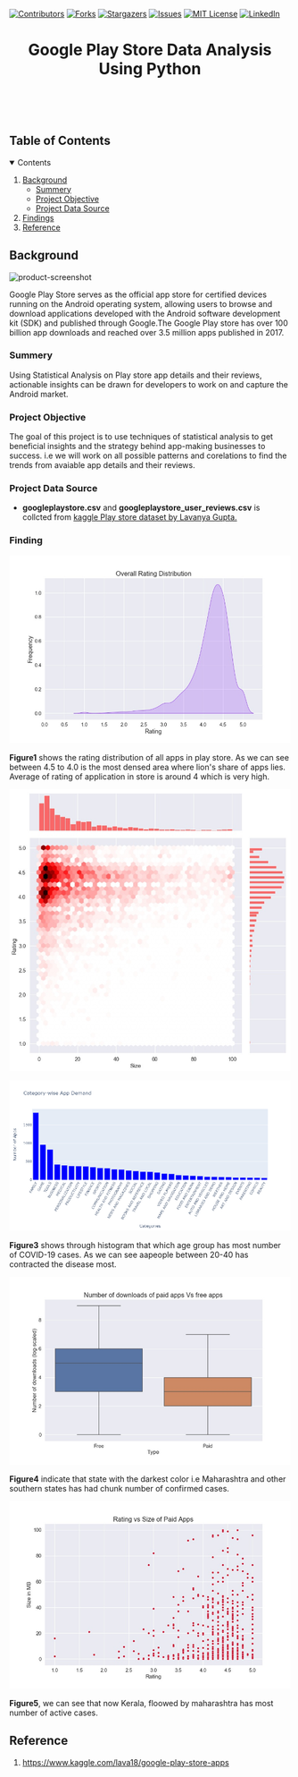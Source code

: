 [![Contributors][contributors-shield]][contributors-url]
[![Forks][forks-shield]][forks-url]
[![Stargazers][stars-shield]][stars-url]
[![Issues][issues-shield]][issues-url]
[![MIT License][license-shield]][license-url]
[![LinkedIn][linkedin-shield]][linkedin-url]

<!-- PROJECT LOGO -->
<p align="center">

  <h1 align="center">Google Play Store Data Analysis Using Python</h1>

  <p align="center">
    <br />
    <a href="https://github.com/an-chowdhury/Play-Store-Data-Analysis"></a>
    <br />
    <br />
      </p>
</p>

<!-- TABLE OF CONTENTS -->
## Table of Contents
<details open="open">
  <summary>Contents</summary>
  <ol>
    <li>
      <a href="#Background">Background</a>
      <ul>
        <li><a href="#Summery">Summery</a></li>
        <li><a href="#Project-Objective">Project Objective</a></li>
        <li><a href="#Project-Data-Source">Project Data Source</a></li>
      </ul>
    </li>
    <li>
      <a href="#Findings">Findings</a>
      <ul>
        </ul>
    </li>
    <li><a href="#Reference">Reference</a></li>
  </ol>
</details>

## Background

![product-screenshot]

Google Play Store serves as the official app store for certified devices running on the Android operating system, allowing users to browse and download applications developed with the Android software development kit (SDK) and published through Google.The Google Play store has over 100 billion app downloads and reached over 3.5 million apps published in 2017.
### Summery

Using Statistical Analysis on Play store app details and their reviews, actionable insights can be drawn for developers to work on and capture the Android market.

### Project Objective
The goal of this project is to use techniques of statistical analysis to get beneficial insights and the strategy behind app-making businesses to success. i.e we will work on all possible patterns and corelations to find the trends from avaiable app details and their reviews.
### Project Data Source
* **googleplaystore.csv** and **googleplaystore_user_reviews.csv** is collcted from [kaggle Play store dataset by Lavanya Gupta.](https://www.kaggle.com/lava18/google-play-store-apps)  

### Finding
![Figure-1]

**Figure1** shows the rating distribution of all apps in play store. As we can see between 4.5 to 4.0 is the most densed area where lion's share of apps lies. Average of rating of application in store is around 4 which is very high.

![Figure-2]

![Figure-3]

**Figure3** shows through histogram that which age group has most number of COVID-19 cases. As we can see aapeople between 20-40 has contracted the disease most.

![Figure-4]

**Figure4** indicate that state with the darkest color i.e Maharashtra and other southern states has had chunk number of confirmed cases.

![Figure-5]

**Figure5**, we can see that now  Kerala, floowed by maharashtra has most number of active cases.

## Reference

1. https://www.kaggle.com/lava18/google-play-store-apps

[contributors-shield]: https://img.shields.io/github/contributors/an-chowdhury/Play-Store-Data-Analysis?style=for-the-badge
[contributors-url]: https://github.com/an-chowdhury/Play-Store-Data-Analysis/graphs/contributors
[forks-shield]: https://img.shields.io/github/forks/an-chowdhury/Play-Store-Data-Analysis?style=for-the-badge
[forks-url]: https://github.com/an-chowdhury/Play-Store-Data-Analysis/network/members
[stars-shield]: https://img.shields.io/github/stars/an-chowdhury/Play-Store-Data-Analysis?style=for-the-badge
[stars-url]: https://github.com/an-chowdhury/Play-Store-Data-Analysis/stargazers
[issues-shield]: https://img.shields.io/github/issues/an-chowdhury/Play-Store-Data-Analysis?style=for-the-badge
[issues-url]: https://github.com/an-chowdhury/Play-Store-Data-Analysis/issues
[license-shield]: https://img.shields.io/github/license/an-chowdhury/Play-Store-Data-Analysis?style=for-the-badge
[license-url]: https://github.com/an-chowdhury/Play-Store-Data-Analysis/blob/master/LICENSE.txt
[linkedin-shield]: https://img.shields.io/badge/-LinkedIn-black.svg?style=for-the-badge&logo=linkedin&colorB=555
[linkedin-url]: https://www.linkedin.com/in/ankan-chowdhury-00bb3b141/
[product-screenshot]: https://cdn.wccftech.com/wp-content/uploads/2017/09/download-google-play-store-1.png
[Figure-1]: Insights/Overall%20Rating%20Distribution.jpg
[Figure-2]: Insights/Bulky%20or%20Light.jpg
[Figure-3]: Insights/Category-wise%20App%20Demand.png
[Figure-4]: Insights/Number%20of%20downloads%20of%20paid%20apps%20Vs%20free%20apps.jpg
[Figure-5]: Insights/Paid-Rating%20vs%20Size.jpg
